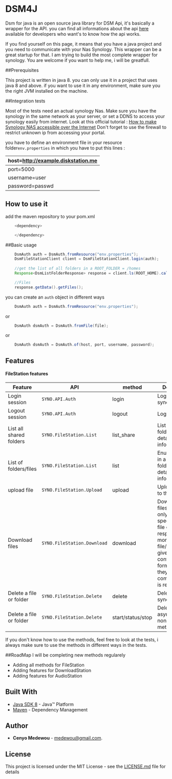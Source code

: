# DSM4J


Dsm for java is an open source java library for DSM Api, it's basically a wrapper for the API.
you can find all informations about the api [here](https://global.download.synology.com/download/Document/Software/DeveloperGuide/Package/FileStation/All/enu/Synology_File_Station_API_Guide.pdf) available for developers who want's to know how the api works.

If you find yourself on this page, it means that you have a java project and you need to communicate with your Nas Synology.
This wrapper can be a great startup for that.
I am trying to build the most complete wrapper for synology.
You are welcome if you want to help me, i will be greatfull.

##Prerequisites

This project is written in java 8. you can only use it in a project that uses java 8 and above.
if you want to use it in any environment, make sure you the right JVM installed on the machine.

##Integration tests

Most of the tests need an actual synology Nas. 
Make sure you have the synology in the same network as your server, or set a DDNS to access your synology easily from internet. Look at this official tutorial : [How to make Synology NAS accessible over the Internet](https://www.synology.com/en-global/knowledgebase/DSM/tutorial/Network/How_to_make_Synology_NAS_accessible_over_the_Internet)
Don't forget to use the firewall to restrict unknown ip from accessing your portal.

you have to define an environment file  in your resource folder``env.properties`` in which you have to put this lines :

| host=http://example.diskstation.me |                                                             
| --- |                                                                     
| port=5000 | 
| username=user  | 
| password=passwd   | 

## How to use it

add the maven repository to your pom.xml

```java
    <dependency>

    </dependency>
```

##Basic usage


```java
    DsmAuth auth = DsmAuth.fromResource("env.properties");
    DsmFileStationClient client = DsmFileStationClient.login(auth);
    
    //get the list of all folders in a ROOT_FOLDER = /homes
    Response<DsmListFolderResponse> response = client.ls(ROOT_HOME).call();

    //Files
    response.getData().getFiles();
```

you can create an ``auth`` object in different ways

```java
    DsmAuth auth = DsmAuth.fromResource("env.properties");
```
or
```java
    DsmAuth dsmAuth = DsmAuth.fromFile(file);
```
or
```java
    DsmAuth dsmAuth = DsmAuth.of(host, port, username, password);
```

## Features

#### FileStation features

| Feature                   | API                           | method            | Description                                                           
| ---                       | ---                           |---                |---                                                                   
| Login session             | `SYNO.API.Auth`               | login             | Login to synology dsm
| Logout session            | `SYNO.API.Auth`               | logout            | Logout 
| List all shared folders   | `SYNO.FileStation.List`       | list_share        | List all shared folders,  and get detailed file information
| List of folders/files     | `SYNO.FileStation.List`       | list              | Enumerate files in a shared folder, and get detailed file information
| upload file               | `SYNO.FileStation.Upload`     | upload            | Upload content to the cloud.
| Download files            | `SYNO.FileStation.Download`   | download          | Download files/folders. If only one file is specified, the file content is responded. If more than one file/folder is given, binary content in ZIP format which they are compressed to is responded.
| Delete a file or folder   | `SYNO.FileStation.Delete`     | delete            | Delete file synchoniously                                                                                 
| Delete a file or folder   | `SYNO.FileStation.Delete`     | start/status/stop | Delete file asynchoniously, non-blocking method     

If you don't know how to use the methods, feel free to look at the tests, i always make sure to use the methods in different ways in the tests.

##RoadMap
I will be completing new methods regularely

 * Adding all methods for FileStation
 * Adding features for DownloadStation
 * Adding features for AudioStation
 
## Built With
* [Java SDK 8](https://www.oracle.com/technetwork/java/javase/downloads/jdk8-downloads-2133151.html) -  Java™ Platform
* [Maven](https://maven.apache.org/) - Dependency Management

## Author
* **Cenyo Medewou** - [medewou@gmail.com](mailto:medewou@gmail.com). 
 
## License
This project is licensed under the MIT License - see the [LICENSE.md](LICENSE.md) file for details                                                                        

